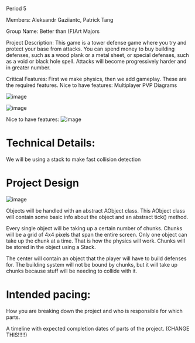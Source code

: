 Period 5

Members: Aleksandr Gaziiantc, Patrick Tang

Group Name: Better than (F)Art Majors 


Project Description: This game is a tower defense game where you try and protect your base from attacks. You can spend money to buy building defenses, such as a wood plank or a metal sheet, or special defenses, such as a void or black hole spell. Attacks will become progressively harder and in greater number.



Critical Features: First we make physics, then we add gameplay. These are the required features. 
Nice to have features: Multiplayer PVP
Diagrams

![image](https://github.com/user-attachments/assets/fac54002-5361-4e1d-870a-b6f93a9b8bba)

![image](https://github.com/user-attachments/assets/8e04842d-cfc0-4bd4-bd7b-a00c691fcfd7)

Nice to have features:
![image](https://github.com/user-attachments/assets/157cf15b-f2ce-4843-8280-be41f1cd4cea)




# Technical Details:

We will be using a stack to make fast collision detection

# Project Design

![image](https://github.com/user-attachments/assets/39f1c8c4-cb6a-4cb7-8e36-9629b4a913b1)


Objects will be handled with an abstract AObject class. This AObject class will contain some basic info about the object and an abstract tick() method. 

Every single object will be taking up a certain number of chunks. Chunks will be a grid of 4x4 pixels that span the entire screen. Only one object can take up the chunk at a time. That is how the physics will work. Chunks will be stored in the object using a Stack.

The center will contain an object that the player will have to build defenses for. The building system will not be bound by chunks, but it will take up chunks because stuff will be needing to collide with it.


    
# Intended pacing:

How you are breaking down the project and who is responsible for which parts.

A timeline with expected completion dates of parts of the project. (CHANGE THIS!!!!!)

